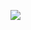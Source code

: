 ![](https://github.com/kamranahmedse/developer-roadmap/raw/master/translations/chinese/img/frontend-map.png)
